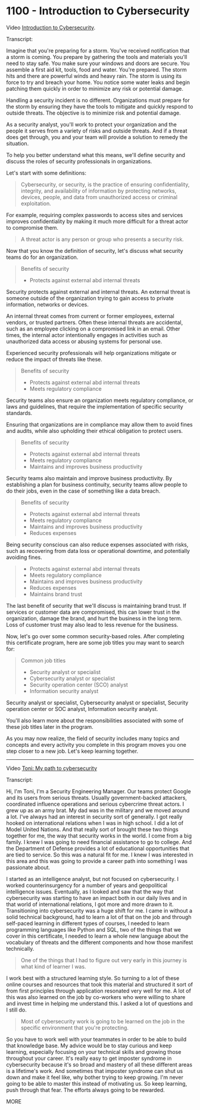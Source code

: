 # 1100 - Introduction to Cybersecurity

Video [Introduction to Cybersecurity](https://www.coursera.org/learn/foundations-of-cybersecurity/lecture/8matF/introduction-to-cybersecurity).

Transcript:

Imagine that you're preparing for a storm. You've received notification that a storm is coming. You prepare by gathering the tools and materials you'll need to stay safe. You make sure your windows and doors are secure. You assemble a first aid kit, tools, food and water. You're prepared. The storm hits and there are powerful winds and heavy rain. The storm is using its force to try and breach your home. You notice some water leaks and begin patching them quickly in order to minimize any risk or potential damage.

Handling a security incident is no different. Organizations must prepare for the storm by ensuring they have the tools to mitigate and quickly respond to outside threats. The objective is to minimize risk and potential damage.

As a security analyst, you'll work to protect your organization and the people it serves from a variety of risks and outside threats. And if a threat does get through, you and your team will provide a solution to remedy the situation.

To help you better understand what this means, we'll define security and discuss the roles of security professionals in organizations.

Let's start with some definitions: 

> Cybersecurity, or security, is the practice of ensuring confidentiality, integrity, and availability of information by protecting networks, devices, people, and data from unauthorized access or criminal exploitation.

For example, requiring complex passwords to access sites and services improves confidentiality by making it much more difficult for a threat actor to compromise them. 

> A threat actor is any person or group who presents a security risk.

Now that you know the definition of security, let's discuss what security teams do for an organization.

> Benefits of security
> - Protects against external abd internal threats

Security protects against external and internal threats. An external threat is someone outside of the organization trying to gain access to private information, networks or devices.

An internal threat comes from current or former employees, external vendors, or trusted partners. Often these internal threats are accidental, such as an employee clicking on a compromised link in an email. Other times, the internal actor intentionally engages in activities such as unauthorized data access or abusing systems for personal use.

Experienced security professionals will help organizations mitigate or reduce the impact of threats like these.

> Benefits of security
> - Protects against external abd internal threats
> - Meets regulatory compliance

Security teams also ensure an organization meets regulatory compliance, or laws and guidelines, that require the implementation of specific security standards.

Ensuring that organizations are in compliance may allow them to avoid fines and audits, while also upholding their ethical obligation to protect users.

> Benefits of security
> - Protects against external abd internal threats
> - Meets regulatory compliance
> - Maintains and improves business productivity

Security teams also maintain and improve business productivity. By establishing a plan for business continuity, security teams allow people to do their jobs, even in the case of something like a data breach.

> Benefits of security
> - Protects against external abd internal threats
> - Meets regulatory compliance
> - Maintains and improves business productivity
> - Reduces expenses

Being security conscious can also reduce expenses associated with risks, such as recovering from data loss or operational downtime, and potentially avoiding fines. 

> - Protects against external abd internal threats
> - Meets regulatory compliance
> - Maintains and improves business productivity
> - Reduces expenses
> - Maintains brand trust

The last benefit of security that we'll discuss is maintaining brand trust. If services or customer data are compromised, this can lower trust in the organization, damage the brand, and hurt the business in the long term. Loss of customer trust may also lead to less revenue for the business.

Now, let's go over some common security-based roles. After completing this certificate program, here are some job titles you may want to search for: 

> Common job titles
> - Security analyst or specialist
> - Cybersecurity analyst or specialist
> - Security operation center (SCO) analyst
> - Information security analyst

Security analyst or specialist, Cybersecurity analyst or specialist, Security operation center or SOC analyst, Information security analyst.

You'll also learn more about the responsibilities associated with some of these job titles later in the program.

As you may now realize, the field of security includes many topics and concepts and every activity you complete in this program moves you one step closer to a new job. Let's keep learning together.

<hr/>

Video [Toni: My path to cybersecurity](https://www.coursera.org/learn/foundations-of-cybersecurity/lecture/TMBZo/toni-my-path-to-cybersecurity)

Transcript:

Hi, I'm Toni, I'm a Security Engineering Manager. Our teams protect Google and its users from serious threats. Usually government-backed attackers, coordinated influence operations and serious cybercrime threat actors. I grew up as an army brat. My dad was in the military and we moved around a lot. I've always had an interest in security sort of generally. I got really hooked on international relations when I was in high school. I did a lot of Model United Nations. And that really sort of brought these two things together for me, the way that security works in the world. I come from a big family. I knew I was going to need financial assistance to go to college. And the Department of Defense provides a lot of educational opportunities that are tied to service. So this was a natural fit for me. I knew I was interested in this area and this was going to provide a career path into something I was passionate about. 

I started as an intelligence analyst, but not focused on cybersecurity. I worked counterinsurgency for a number of years and geopolitical intelligence issues. Eventually, as I looked and saw that the way that cybersecurity was starting to have an impact both in our daily lives and in that world of international relations, I got more and more drawn to it. Transitioning into cybersecurity was a huge shift for me. I came in without a solid technical background, had to learn a lot of that on the job and through self-paced learning in different types of courses, I needed to learn programming languages like Python and SQL, two of the things that we cover in this certificate, I needed to learn a whole new language about the vocabulary of threats and the different components and how those manifest technically. 

> One of the things that I had to figure out very early in this journey is what kind of learner I was. 

I work best with a structured learning style. So turning to a lot of these online courses and resources that took this material and structured it sort of from first principles through application resonated very well for me. A lot of this was also learned on the job by co-workers who were willing to share and invest time in helping me understand this. I asked a lot of questions and I still do. 

> Most of cybersecurity work is going to be learned on the job in the specific environment that you're protecting. 

So you have to work well with your teammates in order to be able to build that knowledge base. My advice would be to stay curious and keep learning, especially focusing on your technical skills and growing those throughout your career. It's really easy to get imposter syndrome in cybersecurity because it's so broad and mastery of all these different areas is a lifetime's work. And sometimes that imposter syndrome can shut us down and make it feel like, why bother trying to keep growing. I'm never going to be able to master this instead of motivating us. So keep learning, push through that fear. The efforts always going to be rewarded.

MORE
